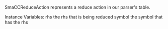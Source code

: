 SmaCCReduceAction represents a reduce action in our parser's table.

Instance Variables:
	rhs	<SmaCCRHS>	the rhs that is being reduced
	symbol	<SmaCCNonTerminalSymbol>	the symbol that has the rhs